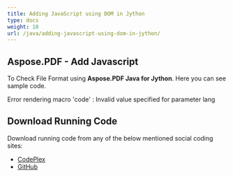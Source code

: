```yaml
---
title: Adding JavaScript using DOM in Jython
type: docs
weight: 10
url: /java/adding-javascript-using-dom-in-jython/
---
```


## **Aspose.PDF - Add Javascript**
To Check File Format using **Aspose.PDF Java for Jython**. Here you can see sample code.

Error rendering macro 'code' : Invalid value specified for parameter lang
## **Download Running Code**
Download running code from any of the below mentioned social coding sites:

- [CodePlex](https://asposepdfjavajython.codeplex.com/releases)
- [GitHub](https://github.com/aspose-pdf/Aspose.PDF-for-Java/releases)
